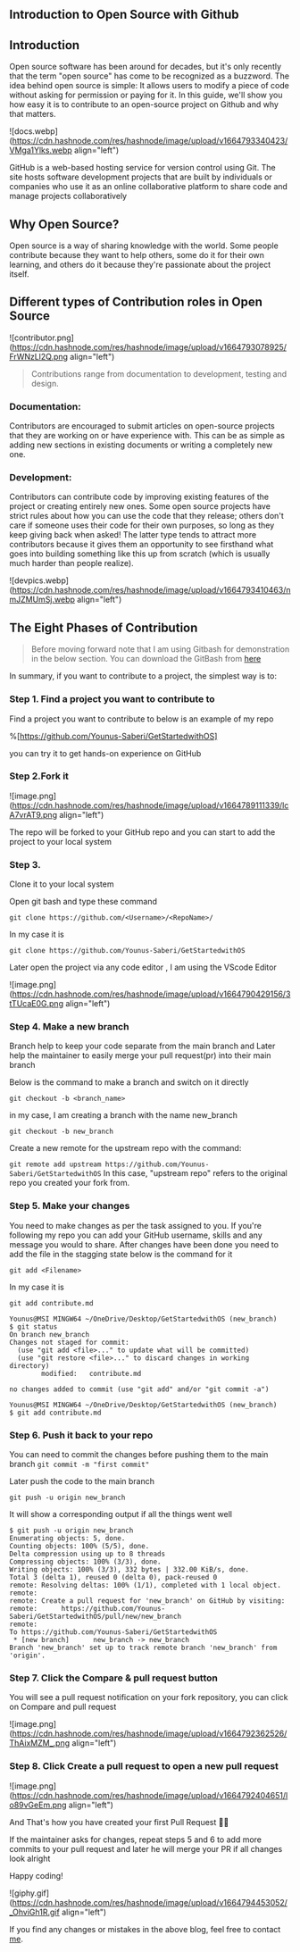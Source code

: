 ## Introduction to Open Source with Github

## Introduction

Open source software has been around for decades, but it's only recently that the term "open source" has come to be recognized as a buzzword. The idea behind open source is simple: It allows users to modify a piece of code without asking for permission or paying for it. In this guide, we'll show you how easy it is to contribute to an open-source project on Github and why that matters.

![docs.webp](https://cdn.hashnode.com/res/hashnode/image/upload/v1664793340423/VMga1Ylks.webp align="left")

GitHub is a web-based hosting service for version control using Git. The site hosts software development projects that are built by individuals or companies who use it as an online collaborative platform to share code and manage projects collaboratively



## Why Open Source?

Open source is a way of sharing knowledge with the world. Some people contribute because they want to help others, some do it for their own learning, and others do it because they're passionate about the project itself.

## Different types of Contribution roles in Open Source

![contributor.png](https://cdn.hashnode.com/res/hashnode/image/upload/v1664793078925/FrWNzLl2Q.png align="left")

>Contributions range from documentation to development, testing and design.

### Documentation:
 Contributors are encouraged to submit articles on open-source projects that they are working on or have experience with. This can be as simple as adding new sections in existing documents or writing a completely new one.

### Development: 
Contributors can contribute code by improving existing features of the project or creating entirely new ones. Some open source projects have strict rules about how you can use the code that they release; others don't care if someone uses their code for their own purposes, so long as they keep giving back when asked! The latter type tends to attract more contributors because it gives them an opportunity to see firsthand what goes into building something like this up from scratch (which is usually much harder than people realize).

![devpics.webp](https://cdn.hashnode.com/res/hashnode/image/upload/v1664793410463/nmJZMUmSj.webp align="left")



## The Eight Phases of Contribution

>Before moving forward note that I am using Gitbash for demonstration in the below section. You can download the GitBash from [here]( https://git-scm.com/downloads )

In summary, if you want to contribute to a project, the simplest way is to:

### Step 1. Find a project you want to contribute to
Find a project you want to contribute to below is an example of my repo

%[https://github.com/Younus-Saberi/GetStartedwithOS]

you can try it to get hands-on experience on GitHub

### Step 2.Fork it

![image.png](https://cdn.hashnode.com/res/hashnode/image/upload/v1664789111339/lcA7vrAT9.png align="left")

The repo will be forked to your GitHub repo and you can start to add the project to your local system


### Step 3.
Clone it to your local system

Open git bash and type these command

```git clone https://github.com/<Username>/<RepoName>/```

In my case it is 

```git clone https://github.com/Younus-Saberi/GetStartedwithOS```

Later open the project via any code editor , I am using the VScode Editor


![image.png](https://cdn.hashnode.com/res/hashnode/image/upload/v1664790429156/3tTUcaE0G.png align="left")


### Step 4.  Make a new branch
 
Branch help to keep your code separate from the main branch and Later help the maintainer to easily merge your pull request(pr) into their main branch

Below is the command to make a branch and switch on it directly

```git checkout -b <branch_name>```

in my case, I am creating a branch with the name new_branch

```git checkout -b new_branch```

Create a new remote for the upstream repo with the command:

```git remote add upstream https://github.com/Younus-Saberi/GetStartedwithOS```
In this case, "upstream repo" refers to the original repo you created your fork from.



### Step 5.  Make your changes

You need to make changes as per the task assigned to you. If you're following my repo you can add your GitHub username, skills and any message you would to share. After changes have been done you need to add the file in the stagging state below is the command for it

```git add <Filename>```

In my case it is 

```git add contribute.md```


``` 
Younus@MSI MINGW64 ~/OneDrive/Desktop/GetStartedwithOS (new_branch)
$ git status
On branch new_branch
Changes not staged for commit:
  (use "git add <file>..." to update what will be committed)
  (use "git restore <file>..." to discard changes in working directory)
        modified:   contribute.md

no changes added to commit (use "git add" and/or "git commit -a")

Younus@MSI MINGW64 ~/OneDrive/Desktop/GetStartedwithOS (new_branch)
$ git add contribute.md

``` 


### Step 6.  Push it back to your repo

You can need to commit the changes before pushing them to the main branch 
```git commit -m "first commit"```

Later push the code to the main branch

```git push -u origin new_branch```

It will show a corresponding output if all the things went well


```
$ git push -u origin new_branch
Enumerating objects: 5, done.
Counting objects: 100% (5/5), done.
Delta compression using up to 8 threads
Compressing objects: 100% (3/3), done.
Writing objects: 100% (3/3), 332 bytes | 332.00 KiB/s, done.
Total 3 (delta 1), reused 0 (delta 0), pack-reused 0
remote: Resolving deltas: 100% (1/1), completed with 1 local object.
remote: 
remote: Create a pull request for 'new_branch' on GitHub by visiting:
remote:      https://github.com/Younus-Saberi/GetStartedwithOS/pull/new/new_branch
remote:
To https://github.com/Younus-Saberi/GetStartedwithOS
 * [new branch]      new_branch -> new_branch
Branch 'new_branch' set up to track remote branch 'new_branch' from 'origin'.

``` 




### Step 7.  Click the Compare & pull request button
You will see a pull request notification on your fork repository, you can click on Compare and pull request

![image.png](https://cdn.hashnode.com/res/hashnode/image/upload/v1664792362526/ThAixMZM_.png align="left")
### Step 8.  Click Create a pull request to open a new pull request


![image.png](https://cdn.hashnode.com/res/hashnode/image/upload/v1664792404651/lo89vGeEm.png align="left")

And That's how you have created your first Pull Request 💫🚀

If the maintainer asks for changes, repeat steps 5 and 6 to add more commits to your pull request and later he will merge your PR if all changes look alright

Happy coding!



![giphy.gif](https://cdn.hashnode.com/res/hashnode/image/upload/v1664794453052/_OhviGh1R.gif align="left")


If you find any changes or mistakes in the above blog, feel free to contact [me](https://twitter.com/younussaberi). 




